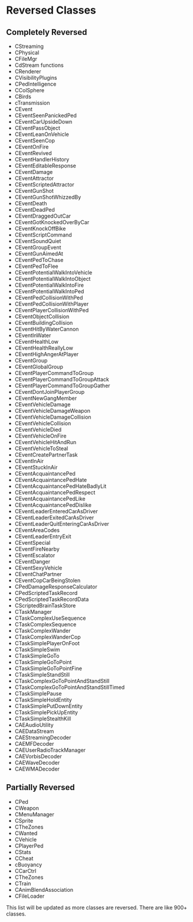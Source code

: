 # Reversed Classes

## Completely Reversed

- CStreaming
- CPhysical
- CFileMgr
- CdStream functions
- CRenderer
- CVisibilityPlugins
- CPedIntelligence
- CColSphere
- CBirds
- cTransmission
- CEvent
- CEventSeenPanickedPed
- CEventCarUpsideDown
- CEventPassObject
- CEventLeanOnVehicle
- CEventSeenCop
- CEventOnFire
- CEventRevived
- CEventHandlerHistory
- CEventEditableResponse
- CEventDamage
- CEventAttractor
- CEventScriptedAttractor
- CEventGunShot
- CEventGunShotWhizzedBy
- CEventDeath
- CEventDeadPed
- CEventDraggedOutCar
- CEventGotKnockedOverByCar
- CEventKnockOffBike
- CEventScriptCommand
- CEventSoundQuiet
- CEventGroupEvent
- CEventGunAimedAt
- CEventPedToChase
- CEventPedToFlee
- CEventPotentialWalkIntoVehicle
- CEventPotentialWalkIntoObject
- CEventPotentialWalkIntoFire
- CEventPotentialWalkIntoPed
- CEventPedCollisionWithPed
- CEventPedCollisionWithPlayer
- CEventPlayerCollisionWithPed
- CEventObjectCollision
- CEventBuildingCollision
- CEventHitByWaterCannon
- CEventInWater
- CEventHealthLow
- CEventHealthReallyLow
- CEventHighAngerAtPlayer
- CEventGroup
- CEventGlobalGroup 
- CEventPlayerCommandToGroup
- CEventPlayerCommandToGroupAttack
- CEventPlayerCommandToGroupGather
- CEventDontJoinPlayerGroup
- CEventNewGangMember
- CEventVehicleDamage
- CEventVehicleDamageWeapon
- CEventVehicleDamageCollision
- CEventVehicleCollision
- CEventVehicleDied
- CEventVehicleOnFire
- CEventVehicleHitAndRun
- CEventVehicleToSteal
- CEventCreatePartnerTask
- CEventInAir
- CEventStuckInAir
- CEventAcquaintancePed
- CEventAcquaintancePedHate
- CEventAcquaintancePedHateBadlyLit
- CEventAcquaintancePedRespect
- CEventAcquaintancePedLike
- CEventAcquaintancePedDislike
- CEventLeaderEnteredCarAsDriver
- CEventLeaderExitedCarAsDriver
- CEventLeaderQuitEnteringCarAsDriver
- CEventAreaCodes
- CEventLeaderEntryExit
- CEventSpecial
- CEventFireNearby
- CEventEscalator
- CEventDanger
- CEventSexyVehicle
- CEventChatPartner
- CEventCopCarBeingStolen
- CPedDamageResponseCalculator
- CPedScriptedTaskRecord
- CPedScriptedTaskRecordData
- CScriptedBrainTaskStore
- CTaskManager
- CTaskComplexUseSequence
- CTaskComplexSequence
- CTaskComplexWander
- CTaskComplexWanderCop
- CTaskSimplePlayerOnFoot
- CTaskSimpleSwim
- CTaskSimpleGoTo
- CTaskSimpleGoToPoint
- CTaskSimpleGoToPointFine
- CTaskSimpleStandStill
- CTaskComplexGoToPointAndStandStill
- CTaskComplexGoToPointAndStandStillTimed
- CTaskSimplePause
- CTaskSimpleHoldEntity
- CTaskSimplePutDownEntity
- CTaskSimplePickUpEntity
- CTaskSimpleStealthKill
- CAEAudioUtility
- CAEDataStream
- CAEStreamingDecoder
- CAEMFDecoder
- CAEUserRadioTrackManager
- CAEVorbisDecoder
- CAEWaveDecoder
- CAEWMADecoder

## Partially Reversed

- CPed
- CWeapon
- CMenuManager
- CSprite
- CTheZones
- CWanted
- CVehicle
- CPlayerPed
- CStats
- CCheat
- cBuoyancy
- CCarCtrl
- CTheZones
- CTrain
- CAnimBlendAssociation
- CFileLoader

This list will be updated as more classes are reversed. There are like 900+ classes. 
